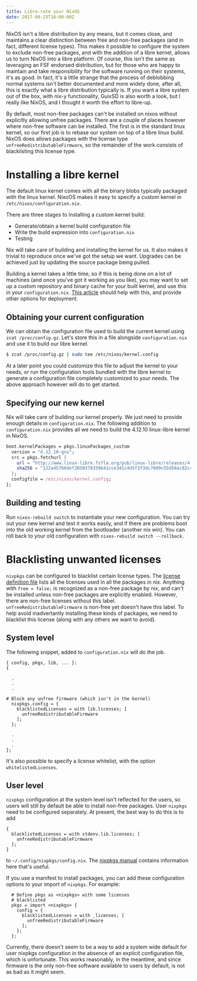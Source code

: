 ```yaml
---
title: Libre-rate your NixOS
date: 2017-09-25T16:00:00Z
---
```


NixOS isn't a libre distribution by any means, but it comes close, and maintains a clear distinction between free and non-free packages (and in fact, different license types). This makes it possible to configure the system to exclude non-free packages, and with the addition of a libre kernel, allows us to turn NixOS into a libre platform. Of course, this isn't the same as leveraging an FSF endorsed distribution, but for those who are happy to maintain and take responsibility for the software running on their systems, it's as good. In fact, it's a little strange that the process of deblobbing normal systems isn't better documented and more widely done, after all, this is exactly what a libre distribution typically is. If you want a libre system out of the box, with nix-y functionality, GuixSD is also worth a look, but I really like NixOS, and I thought it worth the effort to libre-up.

By default, most non-free packages can't be installed on nixos without explicitly allowing unfree packages. There are a couple of places however where non-free software can be installed. The first is in the standard linux kernel, so our first job is to rebase our system on top of a libre linux build. NixOS does allows packages with the license type `unfreeRedistributableFirmware`, so the remainder of the work consists of blacklisting this license type.

# Installing a libre kernel

The default linux kernel comes with all the binary blobs typically packaged with the linux kernel. NixoOS makes it easy to specify a custom kernel in `/etc/nixos/configuration.nix`.

There are three stages to installing a custom kernel build:
  - Generate/obtain a kernel build configuration file
  - Write the build expression into `configuration.nix`
  - Testing

Nix will take care of building and installing the kernel for us. It also makes it trivial to reproduce once we've got the setup we want. Upgrades can be achieved just by updating the source package being pulled.

Building a kernel takes a little time, so if this is being done on a lot of machines (and once you've got it working as you like), you may want to set up a custom repository and binary cache for your built kernel, and use this in your `configuration.nix`. [This article](http://sandervanderburg.blogspot.co.uk/2016/10/push-and-pull-deployment-of-nix-packages.html) should help with this, and provide other options for deployment.

## Obtaining your current configuration

We can obtain the configuration file used to build the current kernel using `zcat /proc/config.gz`. Let's store this in a file alongside `configuration.nix` and use it to build our libre kernel.

```bash
$ zcat /proc/config.gz | sudo tee /etc/nixos/kernel.config
```

At a later point you could customize this file to adjust the kernel to your needs, or run the configuration tools bundled with the libre kernel to generate a configuration file completely customized to your needs. The above approach however will do to get started.

## Specifying our new kernel

Nix will take care of building our kernel properly. We just need to provide enough details in `configuration.nix`. The following addition to `configuration.nix` provides all we need to build the 4.12.10 linux-libre kernel in NixOS.


```nix
boot.kernelPackages = pkgs.linuxPackages_custom
  version = "4.12.10-gnu";
  src = pkgs.fetchurl {
    url = "http://www.linux-libre.fsfla.org/pub/linux-libre/releases/4.12.10-gnu/linux-libre-4.12.10-gnu.tar.xz";
    sha256 = "122a457b0def2050378359641cce341c4d5f3f3dc70d9c55d58ac82ccfaf361b";
  };
  configfile = /etc/nixos/kernel.config;
}; 
```

## Building and testing

Run `nixos-rebuild switch` to instantiate your new configuration. You can try out your new kernel and test it works easily, and if there are problems boot into the old working kernel from the bootloader (another nix win). You can roll back to your old configuration with `nixos-rebuild switch --rollback`.

# Blacklisting unwanted licenses

`nixpkgs` can be configured to blacklist certain license types. The [license definition file](https://github.com/NixOS/nixpkgs/blob/master/lib/licenses.nix) lists all the licenses used in all the packages in nix. Anything with `free = false;` is recognized as a non-free package by nix, and can't be installed unless non-free packages are explicitly enabled. However, there are non-free licenses without this label. `unfreeRedistributableFirmware` is non-free yet doesn't have this label. To help avoid inadvertantly installing these kinds of packages, we need to blacklist this license (along with any others we want to avoid).

## System level

The following snippet, added to `configuration.nix` will do the job.

```
{ config, pkgs, lib, ... }:
{

  . 
  .
  .

# Block any unfree firmware (which isn't in the kernel)
  nixpkgs.config = {
    blacklistedLicenses = with lib.licenses; [
      unfreeRedistributableFirmware
    ];
  };

  .
  .
  .
};
```

It's also possible to specify a license whitelist, with the option `whitelistedLicenses`.

## User level

`nixpkgs` configuration at the system level isn't reflected for the users, so users will still by default be able to install non-free packages. User `nixpkgs` need to be configured separately. At present, the best way to do this is to add

```
{
  blacklistedLicenses = with stdenv.lib.licenses; [
	unfreeRedistributableFirmware
  ];
}
```

to `~/.config/nixpkgs/config.nix`. The [nixpkgs manual](https://nixos.org/nixpkgs/manual/#chap-packageconfig) contains information here that's useful.

If you use a manifest to install packages, you can add these configuration options to your import of `nixpkgs`. For example:

```
  # Define pkgs as <nixpkgs> with some licenses
  # blacklisted
  pkgs = import <nixpkgs> {
    config = {
      blacklistedLicenses = with _licenses; [
        unfreeRedistributableFirmware
      ];
    };
  };
```

Currently, there doesn't seem to be a way to add a system wide default for user nixpkgs configuration in the absence of an explicit configuration file, which is unfortunate. This works reasonably, in the meantime, and since firmware is the only non-free software available to users by default, is not as bad as it might seem.
